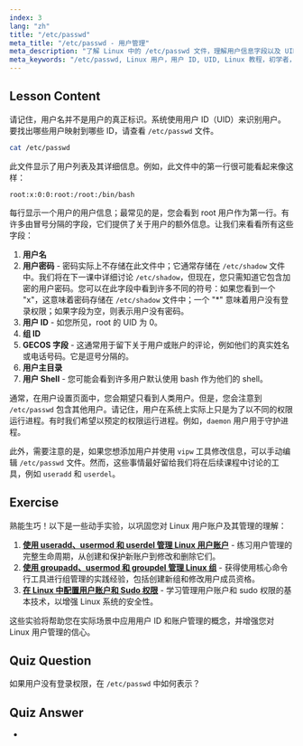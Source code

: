 ```yaml
---
index: 3
lang: "zh"
title: "/etc/passwd"
meta_title: "/etc/passwd - 用户管理"
meta_description: "了解 Linux 中的 /etc/passwd 文件，理解用户信息字段以及 UID 的工作原理。探索这个重要的配置文件。"
meta_keywords: "/etc/passwd, Linux 用户，用户 ID, UID, Linux 教程，初学者，指南，Linux 命令"
---
```


## Lesson Content

请记住，用户名并不是用户的真正标识。系统使用用户 ID（UID）来识别用户。要找出哪些用户映射到哪些 ID，请查看 `/etc/passwd` 文件。

```bash
cat /etc/passwd
```

此文件显示了用户列表及其详细信息。例如，此文件中的第一行很可能看起来像这样：

```plaintext
root:x:0:0:root:/root:/bin/bash
```

每行显示一个用户的用户信息；最常见的是，您会看到 root 用户作为第一行。有许多由冒号分隔的字段，它们提供了关于用户的额外信息。让我们来看看所有这些字段：

1. **用户名**
2. **用户密码** - 密码实际上不存储在此文件中；它通常存储在 `/etc/shadow` 文件中。我们将在下一课中详细讨论 `/etc/shadow`，但现在，您只需知道它包含加密的用户密码。您可以在此字段中看到许多不同的符号：如果您看到一个 "x"，这意味着密码存储在 `/etc/shadow` 文件中；一个 "\*" 意味着用户没有登录权限；如果字段为空，则表示用户没有密码。
3. **用户 ID** - 如您所见，root 的 UID 为 0。
4. **组 ID**
5. **GECOS 字段** - 这通常用于留下关于用户或账户的评论，例如他们的真实姓名或电话号码。它是逗号分隔的。
6. **用户主目录**
7. **用户 Shell** - 您可能会看到许多用户默认使用 bash 作为他们的 shell。

通常，在用户设置页面中，您会期望只看到人类用户。但是，您会注意到 `/etc/passwd` 包含其他用户。请记住，用户在系统上实际上只是为了以不同的权限运行进程。有时我们希望以预定的权限运行进程。例如，`daemon` 用户用于守护进程。

此外，需要注意的是，如果您想添加用户并使用 `vipw` 工具修改信息，可以手动编辑 `/etc/passwd` 文件。然而，这些事情最好留给我们将在后续课程中讨论的工具，例如 `useradd` 和 `userdel`。

## Exercise

熟能生巧！以下是一些动手实验，以巩固您对 Linux 用户账户及其管理的理解：

1. **[使用 useradd、usermod 和 userdel 管理 Linux 用户账户](https://labex.io/zh/labs/comptia-manage-linux-user-accounts-with-useradd-usermod-and-userdel-590837)** - 练习用户管理的完整生命周期，从创建和保护新账户到修改和删除它们。
2. **[使用 groupadd、usermod 和 groupdel 管理 Linux 组](https://labex.io/zh/labs/comptia-manage-linux-groups-with-groupadd-usermod-and-groupdel-590836)** - 获得使用核心命令行工具进行组管理的实践经验，包括创建新组和修改用户成员资格。
3. **[在 Linux 中配置用户账户和 Sudo 权限](https://labex.io/zh/labs/comptia-configure-user-accounts-and-sudo-privileges-in-linux-590856)** - 学习管理用户账户和 sudo 权限的基本技术，以增强 Linux 系统的安全性。

这些实验将帮助您在实际场景中应用用户 ID 和账户管理的概念，并增强您对 Linux 用户管理的信心。

## Quiz Question

如果用户没有登录权限，在 `/etc/passwd` 中如何表示？

## Quiz Answer

*
